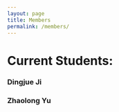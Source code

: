```yaml
---
layout: page
title: Members
permalink: /members/
---
```


# Current Students:
### Dingjue Ji
### Zhaolong Yu
